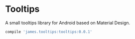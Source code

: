 # Tooltips
A small tooltips library for Android based on Material Design.

``` gradle
compile 'james.tooltips:tooltips:0.0.1'
```
